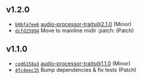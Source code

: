 ## v1.2.0

* [`b0bfa7ee6`](https://github.com/yamadapc/augmented-audio/commits/b0bfa7ee6) audio-processor-traits@2.1.0 (Minor)
* [`dcfd25994`](https://github.com/yamadapc/augmented-audio/commits/dcfd25994) Move to mainline midir :patch: (Patch)

## v1.1.0

* [`ced6158a3`](https://github.com/yamadapc/augmented-audio/commits/ced6158a3) audio-processor-traits@1.1.0 (Minor)
* [`4fc4eec35`](https://github.com/yamadapc/augmented-audio/commits/4fc4eec35) Bump dependencies & fix tests (Patch)

